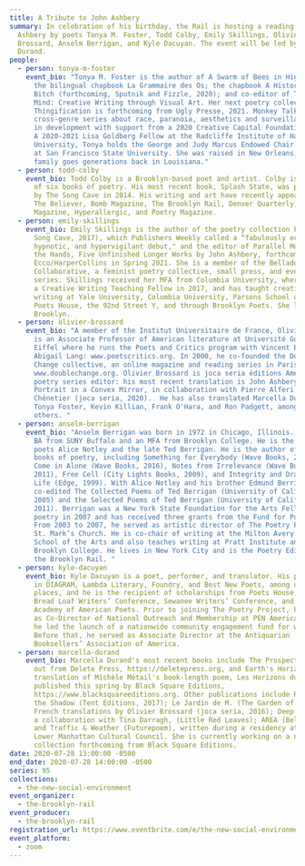 ```yaml
---
title: A Tribute to John Ashbery
summary: In celebration of his birthday, the Rail is hosting a reading of John
  Ashbery by poets Tonya M. Foster, Todd Colby, Emily Skillings, Olivier
  Brossard, Anselm Berrigan, and Kyle Dacuyan. The event will be led by Marcella
  Durand.
people:
  - person: tonya-m-foster
    event_bio: "Tonya M. Foster is the author of A Swarm of Bees in High Court, and
      the bilingual chapbook La Grammaire des Os; the chapbook A History of the
      Bitch (forthcoming, Sputnik and Fizzle, 2020); and co-editor of Third
      Mind: Creative Writing through Visual Art. Her next poetry collection,
      Thingification is forthcoming from Ugly Presse, 2021. Monkey Talk, a
      cross-genre series about race, paranoia, aesthetics and surveillance, is
      in development with support from a 2020 Creative Capital Foundation grant.
      A 2020-2021 Lisa Goldberg Fellow at the Radcliffe Institute of Harvard
      University, Tonya holds the George and Judy Marcus Endowed Chair in Poetry
      at San Francisco State University. She was raised in New Orleans, and her
      family goes generations back in Louisiana."
  - person: todd-colby
    event_bio: Todd Colby is a Brooklyn-based poet and artist. Colby is the author
      of six books of poetry. His most recent book, Splash State, was published
      by The Song Cave in 2014. His writing and art have recently appeared in
      The Believer, Bomb Magazine, The Brooklyn Rail, Denver Quarterly, Dizzy
      Magazine, Hyperallergic, and Poetry Magazine.
  - person: emily-skillings
    event_bio: Emily Skillings is the author of the poetry collection Fort Not (The
      Song Cave, 2017), which Publishers Weekly called a “fabulously eccentric,
      hypnotic, and hypervigilant debut," and the editor of Parallel Movement of
      the Hands, Five Unfinished Longer Works by John Ashbery, forthcoming from
      Ecco/HarperCollins in Spring 2021. She is a member of the Belladonna*
      Collaborative, a feminist poetry collective, small press, and event
      series. Skillings received her MFA from Columbia University, where she was
      a Creative Writing Teaching Fellow in 2017, and has taught creative
      writing at Yale University, Columbia University, Parsons School of Design,
      Poets House, the 92nd Street Y, and through Brooklyn Poets. She lives in
      Brooklyn.
  - person: olivier-brossard
    event_bio: "A member of the Institut Universitaire de France, Olivier Brossard
      is an Associate Professor of American literature at Université Gustave
      Eiffel where he runs the Poets and Critics program with Vincent Broqua and
      Abigail Lang: www.poetscritics.org. In 2000, he co-founded the Double
      Change collective, an online magazine and reading series in Paris
      www.doublechange.org. Olivier Brossard is joca seria éditions American
      poetry series editor: his most recent translation is John Ashbery’s Self
      Portrait in a Convex Mirror, in collaboration with Pierre Alferi and Marc
      Chénetier (joca seria, 2020).  He has also translated Marcella Durand,
      Tonya Foster, Kevin Killian, Frank O'Hara, and Ron Padgett, amongst
      others. "
  - person: anselm-berrigan
    event_bio: "Anselm Berrigan was born in 1972 in Chicago, Illinois. He received a
      BA from SUNY Buffalo and an MFA from Brooklyn College. He is the son of
      poets Alice Notley and the late Ted Berrigan. He is the author of several
      books of poetry, including Something for Everybody (Wave Books, 2018),
      Come in Alone (Wave Books, 2016), Notes from Irrelevance (Wave Books,
      2011), Free Cell (City Lights Books, 2009), and Integrity and Dramatic
      Life (Edge, 1999). With Alice Notley and his brother Edmund Berrigan, he
      co-edited The Collected Poems of Ted Berrigan (University of California,
      2005) and the Selected Poems of Ted Berrigan (University of California,
      2011). Berrigan was a New York State Foundation for the Arts Fellow in
      poetry in 2007 and has received three grants from the Fund for Poetry.
      From 2003 to 2007, he served as artistic director of The Poetry Project at
      St. Mark’s Church. He is co-chair of writing at the Milton Avery Graduate
      School of the Arts and also teaches writing at Pratt Institute and
      Brooklyn College. He lives in New York City and is the Poetry Editor of
      the Brooklyn Rail. "
  - person: kyle-dacuyan
    event_bio: Kyle Dacuyan is a poet, performer, and translator. His poems appear
      in DIAGRAM, Lambda Literary, Foundry, and Best New Poets, among other
      places, and he is the recipient of scholarships from Poets House, the
      Bread Loaf Writers’ Conference, Sewanee Writers’ Conference, and the
      Academy of American Poets. Prior to joining The Poetry Project, he served
      as Co-Director of National Outreach and Membership at PEN America, where
      he led the launch of a nationwide community engagement fund for writers.
      Before that, he served as Associate Director at the Antiquarian
      Booksellers’ Association of America.
  - person: marcella-durand
    event_bio: Marcella Durand's most recent books include The Prospect, just now
      out from Delete Press, https://deletepress.org, and Earth's Horizons, her
      translation of Michèle Métail's book-length poem, Les Horizons du sol,
      published this spring by Black Square Editions,
      https://www.blacksquareeditions.org. Other publications include Rays of
      the Shadow (Tent Editions, 2017); Le Jardin de M. (The Garden of M.), with
      French translations by Olivier Brossard (joca seria, 2016); Deep Eco Pré,
      a collaboration with Tina Darragh, (Little Red Leaves); AREA (Belladonna);
      and Traffic & Weather (Futurepoem), written during a residency at the
      Lower Manhattan Cultural Council. She is currently working on a new
      collection forthcoming from Black Square Editions.
date: 2020-07-28 13:00:00 -0500
end_date: 2020-07-28 14:00:00 -0500
series: 95
collections:
  - the-new-social-environment
event_organizer:
  - the-brooklyn-rail
event_producer:
  - the-brooklyn-rail
registration_url: https://www.eventbrite.com/e/the-new-social-environment-95-a-tribute-to-john-ashbery-tickets-114706961610
event_platform:
  - zoom
---
```

